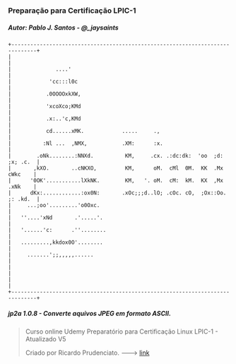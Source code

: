 ### Preparação para Certificação LPIC-1 
##### Autor: Pablo J. Santos - @_jaysaints

 ```
 +------------------------------------------------------------------------------+
|                                                                              |
|              ....'                                                           |
|            'cc:::l0c                                                         |
|           .0OOOOxkXW,                                                        |
|           'xcoXco;KMd                                                        |
|           .x:..'c,KMd                                                        |
|           cd......xMK.            .....     .,                               |
|          :Nl ...  ,NMX,           .XM:      :x.                              |
|        .oNk........:NNXd.          KM,     .cx. .:dc:dk:  'oo  ;d:  ;x; .c.  |
|       ,kXO.       ..cNKXO,         KM,      oM.  cMl  0M.  KK  .Mx   cWkc    |
|      '0OK'...........lXkNK.        KM,   '. oM.  cM:  kM.  KX  ,Mx   .xNk    |
|      dKx:............:ox0N:       .xOc;;;d..lO; .cOc. cO,  ;Ox::Oo. ;: .kd.  |
|     ...;oo'.........'o0Oxc.                                                  |
|   ''....'xNd       .'.....'.                                                 |
|   '......'c:      .''........                                                |
|   .........,kkdox0O'........                                                 |
|     .......';;,,,,,......                                                    |
|                                                                              |
|                                                                              |
+------------------------------------------------------------------------------+ 
```     
##### jp2a 1.0.8 - Converte aquivos JPEG em formato ASCII.

> Curso online Udemy Preparatório para Certificação Linux LPIC-1 - Atualizado V5  
> 
> Criado por Ricardo Prudenciato. ---> [link](https://www.udemy.com/course/curso-online-certificacao-linux-lpic1-comptia/)
